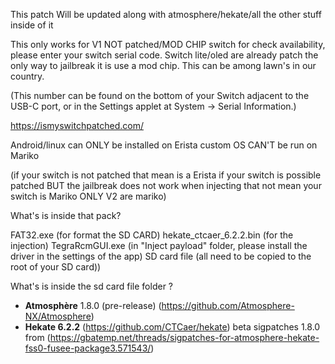This patch Will be updated along with atmosphere/hekate/all the other stuff inside of it

This only works for V1 NOT patched/MOD CHIP switch for check availability, please enter your switch serial code. Switch lite/oled are already patch the only way to jailbreak it is use a mod chip. This can be among lawn's in our country.

(This number can be found on the bottom of your Switch adjacent to the USB-C port, or in the Settings applet at System -> Serial Information.)

https://ismyswitchpatched.com/

Android/linux can ONLY be installed on Erista custom OS CAN'T be run on Mariko

(if your switch is not patched that mean is a Erista if your switch is possible patched BUT the jailbreak does not work when injecting that not mean your switch is Mariko ONLY V2 are mariko)

What's is inside that pack?

FAT32.exe (for format the SD CARD)
hekate_ctcaer_6.2.2.bin (for the injection)
TegraRcmGUI.exe (in "Inject payload" folder, please install the driver in the settings of the app)
SD card file (all need to be copied to the root of your SD card))


What's is inside the sd card file folder ? 

* __Atmosphère__ 1.8.0 (pre-release) (https://github.com/Atmosphere-NX/Atmosphere)
* __Hekate 6.2.2__ (https://github.com/CTCaer/hekate)
beta sigpatches 1.8.0 from (https://gbatemp.net/threads/sigpatches-for-atmosphere-hekate-fss0-fusee-package3.571543/) 
